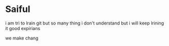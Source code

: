 # Saiful
i am tri to lrain git 
but so many thing i don't understand 
but i will keep lrining 
it good expirians


we make chang
